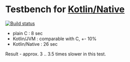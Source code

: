 # Testbench for [Kotlin/Native](https://github.com/JetBrains/kotlin-native)

[![Build status](https://ci.appveyor.com/api/projects/status/github/msink/kotlin-pi?svg=true)](https://ci.appveyor.com/project/msink/kotlin-pi)

- plain C : 8 sec
- Kotlin/JVM : comparable with C, +- 10%
- Kotlin/Native : 26 sec

Result - approx. 3 .. 3.5 times slower in this test.
